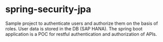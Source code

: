 # spring-security-jpa
Sample project to authenticate users and authorize them on the basis of roles. User data is stored in the DB (SAP HANA). The spring boot application is a POC for restful authentication and authorization of APIs.
